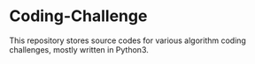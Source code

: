 # Coding-Challenge
This repository stores source codes for various algorithm coding challenges, mostly written in Python3.
